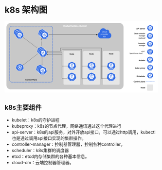 # k8s 架构图
![架构图](https://raw.githubusercontent.com/xiaoxianglun/k8studay/main/image.png)

## k8s主要组件
- kubelet：k8s的守护进程
- kubeproxy：k8s的节点代理，网络通讯通过这个代理进行
- api-server：k8s的api服务，对外开放api接口，可以通过http调用，kubectl也是通过调用api接口实现的集群操作。
- controller-manager：控制器管理器，控制各种controller。
- scheduler：k8s集群的调度器
- etcd：etcd内存储集群的各种基本信息。
- cloud-cm：云端控制器管理器。
